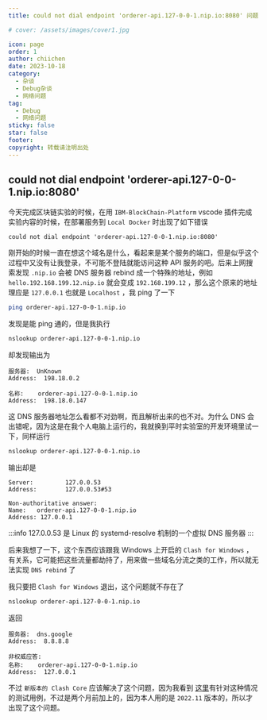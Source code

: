 ```yaml
---
title: could not dial endpoint 'orderer-api.127-0-0-1.nip.io:8080' 问题解决

# cover: /assets/images/cover1.jpg

icon: page
order: 1
author: chiichen
date: 2023-10-18
category:
  - 杂谈
  - Debug杂谈
  - 网络问题
tag:
  - Debug
  - 网络问题
sticky: false
star: false
footer:
copyright: 转载请注明出处
---
```


## could not dial endpoint 'orderer-api.127-0-0-1.nip.io:8080'

今天完成区块链实验的时候，在用 `IBM-BlockChain-Platform` vscode 插件完成实验内容的时候，在部署服务到 `Local Docker` 时出现了如下错误

```http
could not dial endpoint 'orderer-api.127-0-0-1.nip.io:8080'
```

刚开始的时候一直在想这个域名是什么，看起来是某个服务的端口，但是似乎这个过程中又没有让我登录，不可能不登陆就能访问这种 API 服务的吧。后来上网搜索发现 `.nip.io` 会被 DNS 服务器 rebind 成一个特殊的地址，例如 `hello.192.168.199.12.nip.io` 就会变成 `192.168.199.12` ，那么这个原来的地址理应是 `127.0.0.1` 也就是 `Localhost` ，我 ping 了一下

```bash
ping orderer-api.127-0-0-1.nip.io
```

发现是能 ping 通的，但是我执行

```bash
nslookup orderer-api.127-0-0-1.nip.io
```

却发现输出为

```text
服务器:  UnKnown
Address:  198.18.0.2

名称:    orderer-api.127-0-0-1.nip.io
Address:  198.18.0.147
```

这 DNS 服务器地址怎么看都不对劲啊，而且解析出来的也不对。为什么 DNS 会出错呢，因为这是在我个人电脑上运行的，我就换到平时实验室的开发环境里试一下，同样运行

```bash
nslookup orderer-api.127-0-0-1.nip.io
```

输出却是

```text
Server:         127.0.0.53
Address:        127.0.0.53#53

Non-authoritative answer:
Name:   orderer-api.127-0-0-1.nip.io
Address: 127.0.0.1
```

:::info
127.0.0.53 是 Linux 的 systemd-resolve 机制的一个虚拟 DNS 服务器
:::

后来我想了一下，这个东西应该跟我 Windows 上开启的 `Clash for Windows` ， 有关系，它可能把这些流量都劫持了，用来做一些域名分流之类的工作，所以就无法实现 `DNS rebind` 了

我只要把 `Clash for Windows` 退出，这个问题就不存在了

```bash
nslookup orderer-api.127-0-0-1.nip.io
```

返回

```text
服务器:  dns.google
Address:  8.8.8.8

非权威应答:
名称:    orderer-api.127-0-0-1.nip.io
Address:  127.0.0.1
```

不过 `新版本的 Clash Core` 应该解决了这个问题，因为我看到 [这里](https://github.com/Dreamacro/clash/blob/d034a408be42815e98f3aea80be24949946aea83/test/dns_test.go#L40)有针对这种情况的测试用例，不过是两个月前加上的，因为本人用的是 `2022.11` 版本的，所以才出现了这个问题。
